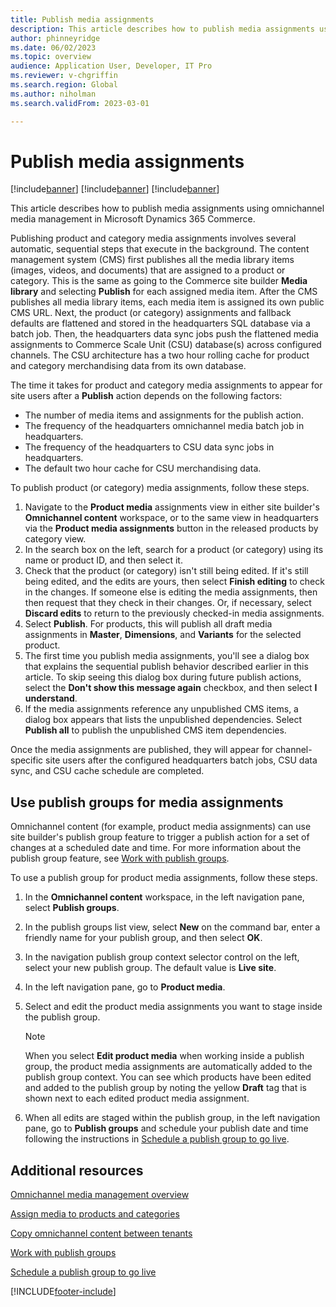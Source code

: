 ```yaml
---
title: Publish media assignments
description: This article describes how to publish media assignments using omnichannel media management in Microsoft Dynamics 365 Commerce.
author: phinneyridge
ms.date: 06/02/2023
ms.topic: overview
audience: Application User, Developer, IT Pro
ms.reviewer: v-chgriffin
ms.search.region: Global
ms.author: niholman
ms.search.validFrom: 2023-03-01

---
```


# Publish media assignments

[!include[banner](../includes/banner.md)]
[!include[banner](../includes/preview-banner.md)]
[!include[banner](../includes/production-ready-preview-banner.md)]

This article describes how to publish media assignments using omnichannel media management in Microsoft Dynamics 365 Commerce.

Publishing product and category media assignments involves several automatic, sequential steps that execute in the background. The content management system (CMS) first publishes all the media library items (images, videos, and documents) that are assigned to a product or category. This is the same as going to the Commerce site builder **Media library** and selecting **Publish** for each assigned media item. After the CMS publishes all media library items, each media item is assigned its own public CMS URL. Next, the product (or category) assignments and fallback defaults are flattened and stored in the headquarters SQL database via a batch job. Then, the headquarters data sync jobs push the flattened media assignments to Commerce Scale Unit (CSU) database(s) across configured channels. The CSU architecture has a two hour rolling cache for product and category merchandising data from its own database. 

The time it takes for product and category media assignments to appear for site users after a **Publish** action depends on the following factors:

- The number of media items and assignments for the publish action.
- The frequency of the headquarters omnichannel media batch job in headquarters.
- The frequency of the headquarters to CSU data sync jobs in headquarters.
- The default two hour cache for CSU merchandising data.

To publish product (or category) media assignments, follow these steps.

1. Navigate to the **Product media** assignments view in either site builder's **Omnichannel content** workspace, or to the same view in headquarters via the **Product media assignments** button in the released products by category view.
1. In the search box on the left, search for a product (or category) using its name or product ID, and then select it.
1. Check that the product (or category) isn't still being edited. If it's still being edited, and the edits are yours, then select **Finish editing** to check in the changes. If someone else is editing the media assignments, then then request that they check in their changes. Or, if necessary, select **Discard edits** to return to the previously checked-in media assignments.
1. Select **Publish**. For products, this will publish all draft media assignments in **Master**, **Dimensions**, and **Variants** for the selected product.
1. The first time you publish media assignments, you'll see a dialog box that explains the sequential publish behavior described earlier in this article. To skip seeing this dialog box during future publish actions, select the **Don't show this message again** checkbox, and then select **I understand**.
1. If the media assignments reference any unpublished CMS items, a dialog box appears that lists the unpublished dependencies. Select **Publish all** to publish the unpublished CMS item dependencies.

Once the media assignments are published, they will appear for channel-specific site users after the configured headquarters batch jobs, CSU data sync, and CSU cache schedule are completed.

## Use publish groups for media assignments

Omnichannel content (for example, product media assignments) can use site builder's publish group feature to trigger a publish action for a set of changes at a scheduled date and time. For more information about the publish group feature, see [Work with publish groups](publish-groups.md).

To use a publish group for product media assignments, follow these steps.

1. In the **Omnichannel content** workspace, in the left navigation pane, select **Publish groups**.
1. In the publish groups list view, select **New** on the command bar, enter a friendly name for your publish group, and then select **OK**.
1. In the navigation publish group context selector control on the left, select your new publish group. The default value is **Live site**.
1. In the left navigation pane, go to **Product media**.
1. Select and edit the product media assignments you want to stage inside the publish group. 

    > [!NOTE]
    > When you select **Edit product media** when working inside a publish group, the product media assignments are automatically added to the publish group context. You can see which products have been edited and added to the publish group by noting the yellow **Draft** tag that is shown next to each edited product media assignment.

1. When all edits are staged within the publish group, in the left navigation pane, go to **Publish groups** and schedule your publish date and time following the instructions in [Schedule a publish group to go live](publish-groups.md#schedule-a-publish-group-to-go-live).

## Additional resources

[Omnichannel media management overview](omnichannel-media-management-overview.md)

[Assign media to products and categories](assign-media-omnichannel.md)

[Copy omnichannel content between tenants](copy-content-between-tenants.md)

[Work with publish groups](publish-groups.md)

[Schedule a publish group to go live](publish-groups.md#schedule-a-publish-group-to-go-live)


[!INCLUDE[footer-include](../includes/footer-banner.md)]
